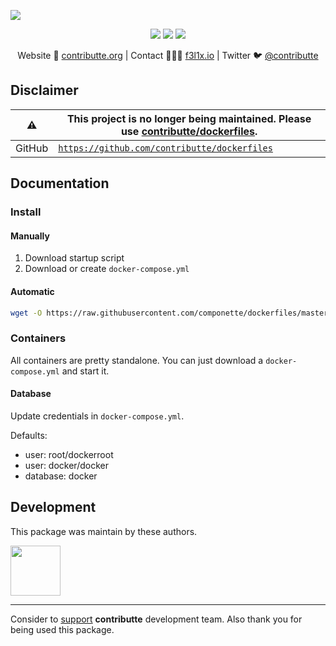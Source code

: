 ![](https://heatbadger.now.sh/github/readme/contributte/componette-dockerfiles/?deprecated=1)

<p align=center>
    <a href="https://bit.ly/ctteg"><img src="https://badgen.net/badge/support/gitter/cyan"></a>
    <a href="https://bit.ly/cttfo"><img src="https://badgen.net/badge/support/forum/yellow"></a>
    <a href="https://contributte.org/partners.html"><img src="https://badgen.net/badge/sponsor/donations/F96854"></a>
</p>

<p align=center>
    Website 🚀 <a href="https://contributte.org">contributte.org</a> | Contact 👨🏻‍💻 <a href="https://f3l1x.io">f3l1x.io</a> | Twitter 🐦 <a href="https://twitter.com/contributte">@contributte</a>
</p>

## Disclaimer

| :warning: | This project is no longer being maintained. Please use [contributte/dockerfiles](https://github.com/contributte/dockerfiles).
|---| --- |
| GitHub| [`https://github.com/contributte/dockerfiles`](https://github.com/contributte/dockerfiles) |


## Documentation

### Install

#### Manually

1. Download startup script
2. Download or create `docker-compose.yml`

#### Automatic

```bash
wget -O https://raw.githubusercontent.com/componette/dockerfiles/master/componette-installer | bash
```

### Containers

All containers are pretty standalone. You can just download a `docker-compose.yml` and start it.

#### Database

Update credentials in `docker-compose.yml`.

Defaults:
- user: root/dockerroot
- user: docker/docker
- database: docker


## Development

This package was maintain by these authors.

<a href="https://github.com/f3l1x">
  <img width="80" height="80" src="https://avatars2.githubusercontent.com/u/538058?v=3&s=80">
</a>

-----

Consider to [support](https://contributte.org/partners.html) **contributte** development team.
Also thank you for being used this package.
